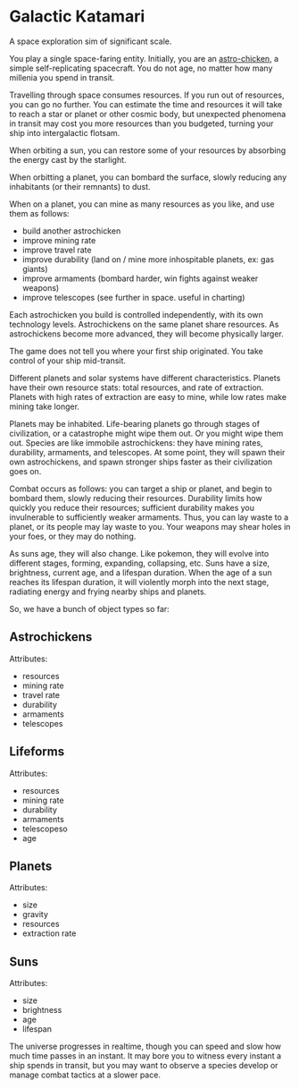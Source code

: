 # Galactic Katamari

A space exploration sim of significant scale.

You play a single space-faring entity. Initially, you are an [astro-chicken](https://en.wikipedia.org/wiki/Astrochicken), a simple self-replicating spacecraft. You do not age, no matter how many millenia you spend in transit.

Travelling through space consumes resources. If you run out of resources, you can go no further. You can estimate the time and resources it will take to reach a star or planet or other cosmic body, but unexpected phenomena in transit may cost you more resources than you budgeted, turning your ship into intergalactic flotsam.

When orbiting a sun, you can restore some of your resources by absorbing the energy cast by the starlight.

When orbitting a planet, you can bombard the surface, slowly reducing any inhabitants (or their remnants) to dust.

When on a planet, you can mine as many resources as you like, and use them as follows:
* build another astrochicken
* improve mining rate
* improve travel rate
* improve durability (land on / mine more inhospitable planets, ex: gas giants)
* improve armaments (bombard harder, win fights against weaker weapons)
* improve telescopes (see further in space. useful in charting)

Each astrochicken you build is controlled independently, with its own technology levels. Astrochickens on the same planet share resources. As astrochickens become more advanced, they will become physically larger.

The game does not tell you where your first ship originated. You take control of your ship mid-transit.

Different planets and solar systems have different characteristics. Planets have their own resource stats: total resources, and rate of extraction. Planets with high rates of extraction are easy to mine, while low rates make mining take longer.

Planets may be inhabited. Life-bearing planets go through stages of civilization, or a catastrophe might wipe them out. Or you might wipe them out. Species are like immobile astrochickens: they have mining rates, durability, armaments, and telescopes. At some point, they will spawn their own astrochickens, and spawn stronger ships faster as their civilization goes on.

Combat occurs as follows: you can target a ship or planet, and begin to bombard them, slowly reducing their resources. Durability limits how quickly you reduce their resources; sufficient durability makes you invulnerable to sufficiently weaker armaments. Thus, you can lay waste to a planet, or its people may lay waste to you. Your weapons may shear holes in your foes, or they may do nothing.

As suns age, they will also change. Like pokemon, they will evolve into different stages, forming, expanding, collapsing, etc. Suns have a size, brightness, current age, and a lifespan duration. When the age of a sun reaches its lifespan duration, it will violently morph into the next stage, radiating energy and frying nearby ships and planets.

So, we have a bunch of object types so far:

## Astrochickens

Attributes:

* resources
* mining rate
* travel rate
* durability
* armaments
* telescopes

## Lifeforms

Attributes:

* resources
* mining rate
* durability
* armaments
* telescopeso
* age

## Planets

Attributes:

* size
* gravity
* resources
* extraction rate

## Suns

Attributes:

* size
* brightness
* age
* lifespan

The universe progresses in realtime, though you can speed and slow how much time passes in an instant. It may bore you to witness every instant a ship spends in transit, but you may want to observe a species develop or manage combat tactics at a slower pace.

